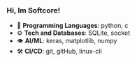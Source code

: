 ### Hi, Im Softcore!

- 💾 **Programming Languages**: python, c
- ⚙ **Tech and Databases**: SQLite, socket
- 👁 **AI/ML**: keras, matplotlib, numpy
- 🛠 **CI/CD**: git, gitHub, linux-cli
